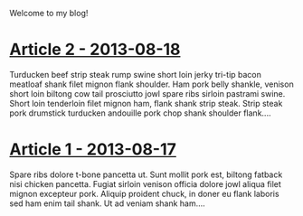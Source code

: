 <!--
template = post
title = My Blog
-->

Welcome to my blog!

# [Article 2 - 2013-08-18](2013-08-18.html)
Turducken beef strip steak rump swine short loin jerky tri-tip bacon meatloaf shank filet mignon flank shoulder. Ham pork belly shankle, venison short loin biltong cow tail prosciutto jowl spare ribs sirloin pastrami swine. Short loin tenderloin filet mignon ham, flank shank strip steak. Strip steak pork drumstick turducken andouille pork chop shank shoulder flank....

# [Article 1 - 2013-08-17](2013-08-17.html)
Spare ribs dolore t-bone pancetta ut. Sunt mollit pork est, biltong fatback nisi chicken pancetta. Fugiat sirloin venison officia dolore jowl aliqua filet mignon excepteur pork. Aliquip proident chuck, in doner eu flank laboris sed ham enim tail shank. Ut ad veniam shank ham....